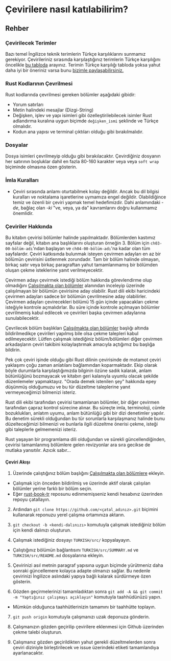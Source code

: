 # Çevirilere nasıl katılabilirim?

## Rehber

### Çevirilecek Terimler

Bazı temel İngilizce teknik terimlerin Türkçe karşılıklarını sunmamız gerekiyor. Çevirileriniz sırasında karşılaştığınız terimlerin Türkçe karşılığını öncelikle [bu tabloda](sozluk)<!--ignore --> arayınız. Terimin Türkçe karşılığı tabloda yoksa yahut daha iyi bir öneriniz varsa bunu [bizimle paylaşabilirsiniz.](https://github.com/RustDili/rust-book-tr/discussions/2)

### Rust Kodlarının Çevrilmesi

Rust kodlarında çevrilmesi gereken bölümler aşağıdaki gibidir:

- Yorum satırları
- Metin halindeki mesajlar (Dizgi-String)
- Değişken, işlev ve yapı isimleri gibi özelleştirilebilecek isimler Rust adlandırma kuralına uygun biçimde `değişken_ismi` şeklinde ve Türkçe olmalıdır.
- Kodun ana yapısı ve terminal çıktıları olduğu gibi bırakılmalıdır.

### Dosyalar

Dosya isimleri çevrilmeyip olduğu gibi bırakılacaktır. Çevirdiğiniz dosyanın her satırının boşluklar dahil en fazla 80-160 karakter veya veya `soft wrap` biçiminde olmasına özen gösterin. 

### İmla Kuralları 
- Çeviri sırasında anlamı oturtabilmek kolay değildir. Ancak bu dil bilgisi kuralları ve noktalama işaretlerine uymamıza engel değildir. Olabildiğince temiz ve özenli bir çeviri yapmak temel hedefimizdir. Dahi anlamındaki *-de*, bağlaç olan *-ki* "ve, veya, ya da" kavramlarını doğru kullanmamız önemlidir.

### Çeviriler Hakkında
Bu kitabın çevirisi bölümler halinde yapılmaktadır. Bölümlerden kastımız sayfalar değil, kitabın ana başlıklarını oluşturan örneğin 3. Bölüm için `ch03-00-bölüm-adı`'ndan başlayan ve `ch04-00-bölüm-adı`'na kadar olan tüm sayfalardır. Çeviri katkısında bulunmak isteyen çevirmen adayları en az bir bölümün çevirisini üstlenmek zorundadır. Tam bir bölüm halinde olmayan, birkaç satır veya birkaç paragraftan yahut tamamlanmamış bir bölümden oluşan çekme isteklerine yanıt verilmeyecektir.

Çevirmen adayı çevirmek istediği bölüm hakkında görevlendirme olup olmadığını [Çalışılmakta olan bölümler](https://github.com/RustDili/rust-book-tr/issues/3) alanından inceleyip üzerinde çalışılmayan bir bölümün çevirisine aday olabilir. Rust dili ekibi haricindeki çevirmen adayları sadece bir bölümün çevrilmesine aday olabilirler. Çevirmen adayları çevirecekleri bölümü 15 gün içinde yapacakları çekme isteğiyle kontrole açmalıdırlar. Bu süre içinde kontrole açılmayan bölümler çevrilmemiş kabul edilecek ve çevirileri başka çevirmen adaylarına sunulabilecektir.

Çevrilecek bölüm başlıkları [Çalışılmakta olan bölümler](https://github.com/RustDili/rust-book-tr/issues/3) başlığı altında bildirilmedikçe çevirileri yapılmış bile olsa çekme talepleri kabul edilmeyecektir. Lütfen çalışmak istediğiniz bölüm/bölümleri diğer çevirmen arkadaşların çeviri takibini kolaylaştırmak amacıyla açtığımız bu başlığa bildirin.

Pek çok çeviri işinde olduğu gibi Rust dilinin çevirisinde de motamot çeviri yaklaşımı çoğu zaman anlatılanı bağlamından koparmaktadır. Ekip olarak böyle durumlarla karşılaştığımızda bilginin özüne sadık kalarak, anlam bütünlüğünü bozmayacak ve kitabın geri kalanıyla uyumlu olacak şekilde düzenlemeler yapmaktayız. "Orada demek istenilen şey" hakkında epey düşünmüş olduğumuzu ve bu tür düzeltme taleplerine yanıt vermeyeceğimizi bilmenizi isteriz. 

Rust dili ekibi tarafından çevirisi tamamlanan bölümler, bir diğer çevirmen tarafından çapraz kontrol sürecine alınar. Bu süreçte imla, terminoloji, cümle bozuklukları, anlatım uyumu, anlam bütünlüğü gibi bir dizi denetimler yapılır. Bu denetim sürekli olduğundan bu tür sorunlarla karşılaşmanız halinde bunu düzelteceğimizi bilmenizi ve bunlarla ilgili düzeltme önerisi çekme, isteği gibi taleplerle gelmemenizi isteriz. 

Rust yaşayan bir programlama dili olduğundan ve sürekli güncellendiğinden, çevirisi tamamlanmış bölümlere gelen revizyonlar ara sıra gecikse de mutlaka yansıtılır. Azıcık sabır...

#### Çeviri Akışı

01. Üzerinde çalıştığınız bölüm başlığını [Çalışılmakta olan bölümlere](https://github.com/RustDili/rust-book-tr/issues/3) ekleyin. 
  - Çalışmak için önceden bildirilmiş ve üzerinde aktif olarak çalışılan bölümler yerine farklı bir bölüm seçin.
  - Eğer [rust-book-tr](https://github.com/RustDili/rust-book-tr) reposunu edinmemişseniz kendi hesabınız üzerinden repoyu çatallayın.

02. Ardından `git clone https://github.com/<çatal_adınız>.git` biçimini kullanarak reponuzu yerel çalışma ortamınıza aktarın.

03. `git checkout -b <kendi-dalınızı>` komutuyla çalışmak istediğiniz bölüm için kendi dalınızı oluşturun.

04. Çalışmak istediğiniz dosyayı `TURKISH/src/` kopyalayayın.
  - Çalıştığınız bölümün bağlantısını `TURKISH/src/SUMMARY.md` ve `TURKISH/src/README.md` dosyalarına ekleyin.    

05. Çevirinizi asıl metnin paragraf yapısına uygun biçimde yürütmeniz daha sonraki güncellemere kolayca adapte olmanızı sağlar. Bu nedenle çevirinizi İngilizce aslındaki yapıya bağlı kalarak sürdürmeye özen gösterin.

06. Gözden geçirmelerinizi tamamladıktan sonra `git add -A && git commit -m "Yaptığınız çalışmayı açıklayın"` komutuyla taahhüdünüzü yapın.
  - Mümkün olduğunca taahhütlerinizin tamamını bir taahhütte toplayın.

07. `git push origin` komutuyla çalışmanızı uzak deponuza gönderin. 

08. Çalışmanızın gözden geçirilip çevirilere eklenmesi için Github üzerinden çekme talebi oluşturun.

09. Çalışmanız gözden geçirildikten yahut gerekli düzeltmelerden sonra çeviri diziniyle birleştirilecek ve issue üzerindeki etiketi tamamlandıya ayarlanacaktır.   
